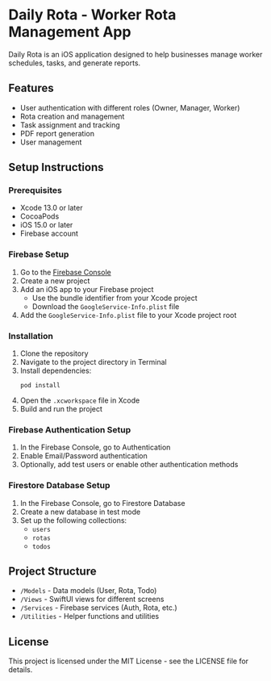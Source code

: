 # Daily Rota - Worker Rota Management App

Daily Rota is an iOS application designed to help businesses manage worker schedules, tasks, and generate reports.

## Features

- User authentication with different roles (Owner, Manager, Worker)
- Rota creation and management
- Task assignment and tracking
- PDF report generation
- User management

## Setup Instructions

### Prerequisites

- Xcode 13.0 or later
- CocoaPods
- iOS 15.0 or later
- Firebase account

### Firebase Setup

1. Go to the [Firebase Console](https://console.firebase.google.com/)
2. Create a new project
3. Add an iOS app to your Firebase project
   - Use the bundle identifier from your Xcode project
   - Download the `GoogleService-Info.plist` file
4. Add the `GoogleService-Info.plist` file to your Xcode project root

### Installation

1. Clone the repository
2. Navigate to the project directory in Terminal
3. Install dependencies:
   ```
   pod install
   ```
4. Open the `.xcworkspace` file in Xcode
5. Build and run the project

### Firebase Authentication Setup

1. In the Firebase Console, go to Authentication
2. Enable Email/Password authentication
3. Optionally, add test users or enable other authentication methods

### Firestore Database Setup

1. In the Firebase Console, go to Firestore Database
2. Create a new database in test mode
3. Set up the following collections:
   - `users`
   - `rotas`
   - `todos`

## Project Structure

- `/Models` - Data models (User, Rota, Todo)
- `/Views` - SwiftUI views for different screens
- `/Services` - Firebase services (Auth, Rota, etc.)
- `/Utilities` - Helper functions and utilities

## License

This project is licensed under the MIT License - see the LICENSE file for details. 